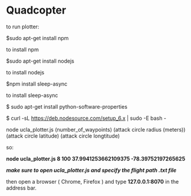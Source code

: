 # Quadcopter

to run plotter:

$sudo apt-get install npm

to install npm

$sudo apt-get install nodejs

to install nodejs

$npm install sleep-async

to install sleep-async

$ sudo apt-get install python-software-properties

$ curl -sL https://deb.nodesource.com/setup_6.x | sudo -E bash -

node ucla_plotter.js (number_of_waypoints) (attack circle radius (meters)) (attack circle latitude) (attack circle longtitude)

so:

**node ucla_plotter.js 8 100 37.9941253662109375 -78.39752197265625**

***make sure to open ucla_plotter.js and specify the flight path .txt file***

then open a browser ( Chrome, Firefox ) and type **127.0.0.1:8070** in the address bar.
